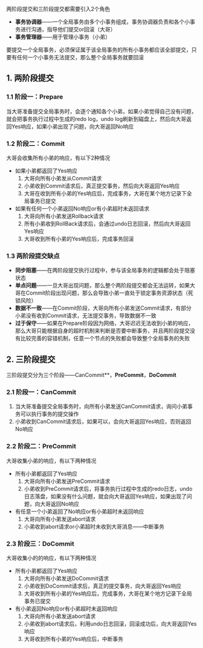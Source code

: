 两阶段提交和三阶段提交都需要引入2个角色

* **事务协调器**——一个全局事务由多个小事务组成，事务协调器负责和各个小事务进行沟通，指导他们提交or回滚（大哥）
* **事务管理器**——用于管理小事务（小弟）

要提交一个全局事务，必须保证属于该全局事务的所有小事务都应该全部提交，只要有任何一个小事务无法提交，那么整个全局事务就要回滚



## 1. 两阶段提交

### 1.1 阶段一：Prepare

当大哥准备提交全局事务时，会逐个通知各个小弟，如果小弟觉得自己没有问题，就会把事务执行过程中生成的redo log，undo log刷新到磁盘上，然后向大哥返回Yes响应，如果小弟出现了问题，向大哥返回No响应

### 1.2 阶段二：Commit

大哥会收集所有小弟的响应，有以下2种情况

* 如果小弟都返回了Yes响应
  1. 大哥向所有小弟发从Commit请求
  2. 小弟收到Commit请求后，真正提交事务，然后向大哥返回Yes响应
  3. 大哥在收到所有小弟的Yes响应后，完成事务，大哥在某个地方记录下全局事务已提交
* 如果有任何一个小弟返回No响应or有小弟超时未返回请求
  1. 大哥向所有小弟发送Rollback请求
  2. 所有小弟收到RollBack请求后，会通过undo日志回滚，然后向大哥返回Yes响应
  3. 大哥收到所有小弟的Yes响应后，完成事务回滚



### 1.3 两阶段提交缺点

* **同步阻塞**——在两阶段提交执行过程中，参与该全局事务的逻辑都会处于阻塞状态
* **单点问题**——一旦大哥出现问题，那么整个两阶段提交都会无法运转，如果大哥在Commit阶段出现问题，那么会导致小弟一直处于锁定事务资源状态（死锁风险）
* **数据不一致**——在Commit阶段，大哥向所有小弟发送Commit请求，有部分小弟没有收到Commit请求，无法提交事务，导致数据不一致
* **过于保守**——如果在Prepare阶段因为网络，大哥迟迟无法收到小弟的响应，那么大哥只能根据自身的超时机制来判断是否要中断事务，并且两阶段提交没有比较完善的容错机制，任意一个节点的失败都会导致整个全局事务的失败



## 2. 三阶段提交

三阶段提交分为三个阶段——CanCommit**，**PreCommit**，**DoCommit**



### 2.1 阶段一：CanCommit

1. 当大哥准备提交全局事务时，向所有小弟发送CanCommit请求，询问小弟事务可以执行事务的提交操作
2. 小弟收到CanCommit请求后，如果可以，会向大哥返回Yes响应，否则返回No响应

### 2.2 阶段二：PreCommit

大哥收集小弟的响应，有以下两种情况

* 所有小弟都返回了Yes响应
  1. 大哥向所有小弟发送PreCommit请求
  2. 小弟收到PreCommit请求后，将事务执行过程中生成的redo日志，undo日志落盘，如果没有什么问题，就会向大哥返回Yes响应，如果出现了问题，向大哥返回No响应
* 有任意一个小弟返回了No响应or有小弟超时未返回响应
  1. 大哥向所有小弟发送abort请求
  2. 小弟收到abort请求or小弟超时未收到大哥消息——中断事务

### 2.3 阶段三：DoCommit

大哥收集小的的响应，有以下两种情况

* 所有小弟都返回了Yes响应
  1. 大哥向所有小弟发送DoCommit请求
  2. 小弟收到DoCommit请求后，真正的提交事务，向大哥返回Yes响应
  3. 大哥收到所有小弟的Yes响应后，完成事务，大哥在某个地方记录下全局事务已提交
* 有小弟返回No响应or有小弟超时未返回响应
  1. 大哥向所有小弟发送abort请求
  2. 小弟收到abort请求后，利用undo日志回滚，回滚成功后，向大哥返回Yes响应
  3. 大哥收到所有小弟的Yes响应后，中断事务